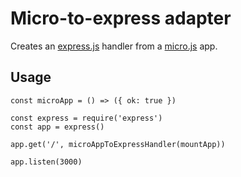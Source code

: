 # Micro-to-express adapter

Creates an [express.js](https://expressjs.com://expressjs.com/) handler from a [micro.js](https://github.com/zeit/micro) app.

## Usage

```
const microApp = () => ({ ok: true })

const express = require('express')
const app = express()

app.get('/', microAppToExpressHandler(mountApp))

app.listen(3000)
```
